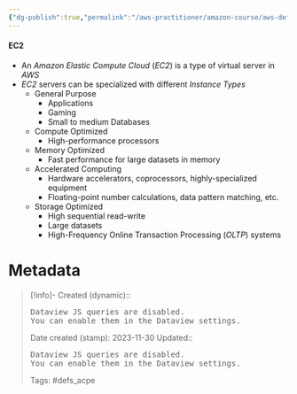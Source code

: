 ```yaml
---
{"dg-publish":true,"permalink":"/aws-practitioner/amazon-course/aws-definitions/ec-2/"}
---
```


#### EC2
- An *Amazon Elastic Compute Cloud* (*EC2*) is a type of virtual server in *AWS*
- *EC2* servers can be specialized with different *Instance Types*
	- General Purpose
		- Applications
		- Gaming
		- Small to medium Databases
	- Compute Optimized
		- High-performance processors
	- Memory Optimized
		- Fast performance for large datasets in memory
	- Accelerated Computing
		- Hardware accelerators, coprocessors, highly-specialized equipment
		- Floating-point number calculations, data pattern matching, etc.
	- Storage Optimized
		- High sequential read-write
		- Large datasets
		- High-Frequency Online Transaction Processing (*OLTP*) systems






# Metadata

> [!info]- Created (dynamic):: <pre class="dataview dataview-error">Dataview JS queries are disabled. You can enable them in the Dataview settings.</pre>
> Date created (stamp): 2023-11-30
> Updated:: <pre class="dataview dataview-error">Dataview JS queries are disabled. You can enable them in the Dataview settings.</pre>
> Tags: #defs_acpe